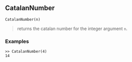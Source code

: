 ## CatalanNumber
```
CatalanNumber(n)
```

> returns the catalan number for the integer argument `n`.
 
### Examples
```
>> CatalanNumber(4)
14
``` 